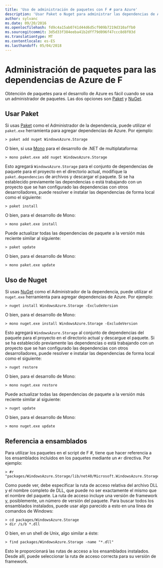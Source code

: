 ```yaml
---
title: 'Uso de administración de paquetes con F # para Azure'
description: 'Usar Paket o Nuget para administrar las dependencias de Azure de F #'
author: sylvanc
ms.date: 09/20/2016
ms.openlocfilehash: fd9c4a15ab0741d44d6d5cf909b7219d310affb0
ms.sourcegitcommit: 3d5d33f384eeba41b2dff79d096f47ccc8d8f03d
ms.translationtype: MT
ms.contentlocale: es-ES
ms.lasthandoff: 05/04/2018
---
```

# <a name="package-management-for-f-azure-dependencies"></a>Administración de paquetes para las dependencias de Azure de F #

Obtención de paquetes para el desarrollo de Azure es fácil cuando se usa un administrador de paquetes. Las dos opciones son [Paket](https://fsprojects.github.io/Paket/) y [NuGet](https://www.nuget.org/).

## <a name="using-paket"></a>Usar Paket

Si usas [Paket](https://fsprojects.github.io/Paket/) como el Administrador de la dependencia, puede utilizar el `paket.exe` herramienta para agregar dependencias de Azure. Por ejemplo:

    > paket add nuget WindowsAzure.Storage

O bien, si usa [Mono](https://www.mono-project.com/) para el desarrollo de .NET de multiplataforma:

    > mono paket.exe add nuget WindowsAzure.Storage

Esto agregará `WindowsAzure.Storage` para el conjunto de dependencias de paquete para el proyecto en el directorio actual, modifique la `paket.dependencies` de archivos y descargar el paquete. Si se ha establecido previamente las dependencias o está trabajando con un proyecto que se han configurado las dependencias con otros desarrolladores, puede resolver e instalar las dependencias de forma local como el siguiente:

    > paket install

O bien, para el desarrollo de Mono:

    > mono paket.exe install

Puede actualizar todas las dependencias de paquete a la versión más reciente similar al siguiente:

    > paket update

O bien, para el desarrollo de Mono:

    > mono paket.exe update

## <a name="using-nuget"></a>Uso de Nuget

Si usas [NuGet](https://www.nuget.org/) como el Administrador de la dependencia, puede utilizar el `nuget.exe` herramienta para agregar dependencias de Azure. Por ejemplo:

    > nuget install WindowsAzure.Storage -ExcludeVersion

O bien, para el desarrollo de Mono:

    > mono nuget.exe install WindowsAzure.Storage -ExcludeVersion

Esto agregará `WindowsAzure.Storage` al conjunto de dependencias del paquete para el proyecto en el directorio actual y descargue el paquete. Si se ha establecido previamente las dependencias o está trabajando con un proyecto que se han configurado las dependencias con otros desarrolladores, puede resolver e instalar las dependencias de forma local como el siguiente:

    > nuget restore 

O bien, para el desarrollo de Mono:

    > mono nuget.exe restore

Puede actualizar todas las dependencias de paquete a la versión más reciente similar al siguiente:

    > nuget update

O bien, para el desarrollo de Mono:

    > mono nuget.exe update

## <a name="referencing-assemblies"></a>Referencia a ensamblados

Para utilizar los paquetes en el script de F #, tiene que hacer referencia a los ensamblados incluidos en los paquetes mediante un `#r` directiva. Por ejemplo:

    > #r "packages/WindowsAzure.Storage/lib/net40/Microsoft.WindowsAzure.Storage.dll"

Como puede ver, debe especificar la ruta de acceso relativa del archivo DLL y el nombre completo de DLL, que puede no ser exactamente el mismo que el nombre del paquete. La ruta de acceso incluye una versión de framework y, posiblemente, un número de versión del paquete. Para buscar todos los ensamblados instalados, puede usar algo parecido a esto en una línea de comandos de Windows:

    > cd packages/WindowsAzure.Storage
    > dir /s/b *.dll

O bien, en un shell de Unix, algo similar a éste:

    > find packages/WindowsAzure.Storage -name "*.dll"

Esto le proporcionará las rutas de acceso a los ensamblados instalados. Desde allí, puede seleccionar la ruta de acceso correcta para su versión de framework.
